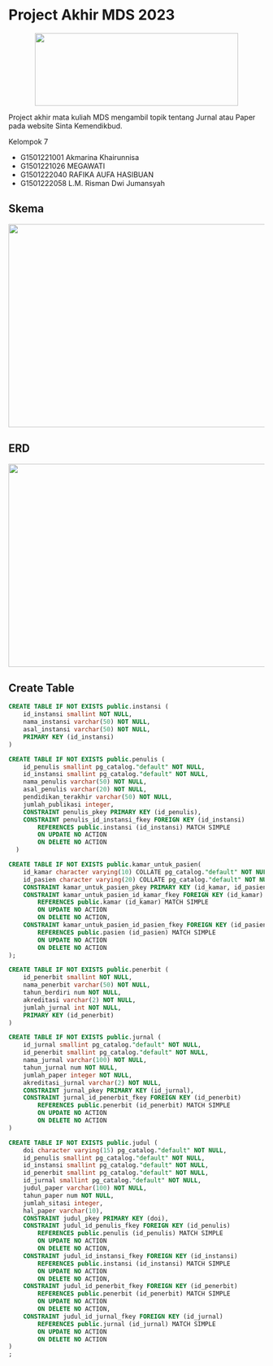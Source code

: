 # Project Akhir MDS 2023

<p align="center">
  <img width="400" height="143" src="http://bsdm.unas.ac.id/wp-content/uploads/2022/08/sinta_logo1.png">
</p>

Project akhir mata kuliah MDS mengambil topik tentang Jurnal atau Paper pada website Sinta Kemendikbud.

Kelompok 7
* G1501221001 Akmarina Khairunnisa
* G1501221026 MEGAWATI
* G1501222040 RAFIKA AUFA HASIBUAN
* G1501222058 L.M. Risman Dwi Jumansyah

## Skema

<p align="center">
  <img width="600" height="400" src="https://github.com/rismandwij/Data/raw/main/Screenshot%20(99).png">
</p>

## ERD

<p align="center">
  <img width="600" height="400" src="https://github.com/rismandwij/Data/raw/main/Screenshot%20(100).png">
</p>

## Create Table

``` sql
CREATE TABLE IF NOT EXISTS public.instansi (
    id_instansi smallint NOT NULL,
    nama_instansi varchar(50) NOT NULL,
    asal_instansi varchar(50) NOT NULL,
    PRIMARY KEY (id_instansi)
)

CREATE TABLE IF NOT EXISTS public.penulis (
    id_penulis smallint pg_catalog."default" NOT NULL,
    id_instansi smallint pg_catalog."default" NOT NULL,
    nama_penulis varchar(50) NOT NULL,
    asal_penulis varchar(20) NOT NULL,
    pendidikan_terakhir varchar(50) NOT NULL,
    jumlah_publikasi integer,
    CONSTRAINT penulis_pkey PRIMARY KEY (id_penulis),
    CONSTRAINT penulis_id_instansi_fkey FOREIGN KEY (id_instansi)
        REFERENCES public.instansi (id_instansi) MATCH SIMPLE
        ON UPDATE NO ACTION
        ON DELETE NO ACTION
  )

CREATE TABLE IF NOT EXISTS public.kamar_untuk_pasien(
    id_kamar character varying(10) COLLATE pg_catalog."default" NOT NULL,
    id_pasien character varying(20) COLLATE pg_catalog."default" NOT NULL,
    CONSTRAINT kamar_untuk_pasien_pkey PRIMARY KEY (id_kamar, id_pasien),
    CONSTRAINT kamar_untuk_pasien_id_kamar_fkey FOREIGN KEY (id_kamar)
        REFERENCES public.kamar (id_kamar) MATCH SIMPLE
        ON UPDATE NO ACTION
        ON DELETE NO ACTION,
    CONSTRAINT kamar_untuk_pasien_id_pasien_fkey FOREIGN KEY (id_pasien)
        REFERENCES public.pasien (id_pasien) MATCH SIMPLE
        ON UPDATE NO ACTION
        ON DELETE NO ACTION
);

CREATE TABLE IF NOT EXISTS public.penerbit (
    id_penerbit smallint NOT NULL,
    nama_penerbit varchar(50) NOT NULL,
    tahun_berdiri num NOT NULL,
    akreditasi varchar(2) NOT NULL,
    jumlah_jurnal int NOT NULL,
    PRIMARY KEY (id_penerbit)
)

CREATE TABLE IF NOT EXISTS public.jurnal (
    id_jurnal smallint pg_catalog."default" NOT NULL,
    id_penerbit smallint pg_catalog."default" NOT NULL,
    nama_jurnal varchar(100) NOT NULL,
    tahun_jurnal num NOT NULL,
    jumlah_paper integer NOT NULL,
    akreditasi_jurnal varchar(2) NOT NULL,
    CONSTRAINT jurnal_pkey PRIMARY KEY (id_jurnal),
    CONSTRAINT jurnal_id_penerbit_fkey FOREIGN KEY (id_penerbit)
        REFERENCES public.penerbit (id_penerbit) MATCH SIMPLE
        ON UPDATE NO ACTION
        ON DELETE NO ACTION
)

CREATE TABLE IF NOT EXISTS public.judul (
    doi character varying(15) pg_catalog."default" NOT NULL,
    id_penulis smallint pg_catalog."default" NOT NULL,
    id_instansi smallint pg_catalog."default" NOT NULL,
    id_penerbit smallint pg_catalog."default" NOT NULL,
    id_jurnal smallint pg_catalog."default" NOT NULL,
    judul_paper varchar(100) NOT NULL,
    tahun_paper num NOT NULL,
    jumlah_sitasi integer,
    hal_paper varchar(10),
    CONSTRAINT judul_pkey PRIMARY KEY (doi),
    CONSTRAINT judul_id_penulis_fkey FOREIGN KEY (id_penulis)
        REFERENCES public.penulis (id_penulis) MATCH SIMPLE
        ON UPDATE NO ACTION
        ON DELETE NO ACTION,
    CONSTRAINT judul_id_instansi_fkey FOREIGN KEY (id_instansi)
        REFERENCES public.instansi (id_instansi) MATCH SIMPLE
        ON UPDATE NO ACTION
        ON DELETE NO ACTION,
    CONSTRAINT judul_id_penerbit_fkey FOREIGN KEY (id_penerbit)
        REFERENCES public.penerbit (id_penerbit) MATCH SIMPLE
        ON UPDATE NO ACTION
        ON DELETE NO ACTION,
    CONSTRAINT judul_id_jurnal_fkey FOREIGN KEY (id_jurnal)
        REFERENCES public.jurnal (id_jurnal) MATCH SIMPLE
        ON UPDATE NO ACTION
        ON DELETE NO ACTION    
)
;
```

